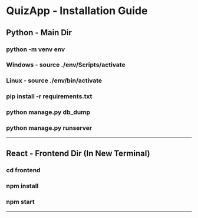 # QuizApp - Installation Guide

## Python - Main Dir
### python -m venv env
### Windows - source ./env/Scripts/activate
### Linux - source ./env/bin/activate
### pip install -r requirements.txt
### python manage.py db_dump
### python manage.py runserver
<hr>

## React - Frontend Dir (In New Terminal)
### cd frontend
### npm install
### npm start
<hr>